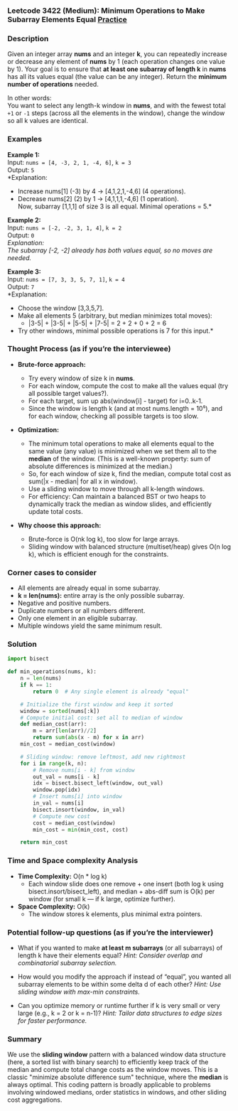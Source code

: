 ### Leetcode 3422 (Medium): Minimum Operations to Make Subarray Elements Equal [Practice](https://leetcode.com/problems/minimum-operations-to-make-subarray-elements-equal)

### Description  
Given an integer array **nums** and an integer **k**, you can repeatedly increase or decrease any element of **nums** by 1 (each operation changes one value by 1). Your goal is to ensure that **at least one subarray of length k** in **nums** has all its values equal (the value can be any integer). Return the **minimum number of operations** needed.

In other words:  
You want to select any length-k window in **nums**, and with the fewest total `+1` or `-1` steps (across all the elements in the window), change the window so all k values are identical.

### Examples  

**Example 1:**  
Input: `nums = [4, -3, 2, 1, -4, 6]`, `k = 3`  
Output: `5`  
*Explanation:  
- Increase nums[1] (-3) by 4 → [4,1,2,1,-4,6] (4 operations).  
- Decrease nums[2] (2) by 1 → [4,1,1,1,-4,6] (1 operation).  
Now, subarray [1,1,1] of size 3 is all equal. Minimal operations = 5.*

**Example 2:**  
Input: `nums = [-2, -2, 3, 1, 4]`, `k = 2`  
Output: `0`  
*Explanation:  
The subarray [-2, -2] already has both values equal, so no moves are needed.*

**Example 3:**  
Input: `nums = [7, 3, 3, 5, 7, 1]`, `k = 4`  
Output: `7`  
*Explanation:  
- Choose the window [3,3,5,7].  
- Make all elements 5 (arbitrary, but median minimizes total moves):  
  - |3-5| + |3-5| + |5-5| + |7-5| = 2 + 2 + 0 + 2 = 6  
- Try other windows, minimal possible operations is 7 for this input.*

### Thought Process (as if you’re the interviewee)  

- **Brute-force approach:**
  - Try every window of size k in **nums**.
  - For each window, compute the cost to make all the values equal (try all possible target values?).
  - For each target, sum up abs(window[i] - target) for i=0..k-1.
  - Since the window is length k (and at most nums.length = 10⁵), and for each window, checking all possible targets is too slow.

- **Optimization:**
  - The minimum total operations to make all elements equal to the same value (any value) is minimized when we set them all to the **median** of the window. (This is a well-known property: sum of absolute differences is minimized at the median.)
  - So, for each window of size k, find the median, compute total cost as sum(|x - median| for all x in window).
  - Use a sliding window to move through all k-length windows.
  - For efficiency: Can maintain a balanced BST or two heaps to dynamically track the median as window slides, and efficiently update total costs.

- **Why choose this approach:**  
  - Brute-force is O(nk log k), too slow for large arrays.  
  - Sliding window with balanced structure (multiset/heap) gives O(n log k), which is efficient enough for the constraints.

### Corner cases to consider  
- All elements are already equal in some subarray.
- **k = len(nums):** entire array is the only possible subarray.
- Negative and positive numbers.
- Duplicate numbers or all numbers different.
- Only one element in an eligible subarray.
- Multiple windows yield the same minimum result.

### Solution

```python
import bisect

def min_operations(nums, k):
    n = len(nums)
    if k == 1:
        return 0  # Any single element is already "equal"

    # Initialize the first window and keep it sorted
    window = sorted(nums[:k])
    # Compute initial cost: set all to median of window
    def median_cost(arr):
        m = arr[len(arr)//2]
        return sum(abs(x - m) for x in arr)
    min_cost = median_cost(window)

    # Sliding window: remove leftmost, add new rightmost
    for i in range(k, n):
        # Remove nums[i - k] from window
        out_val = nums[i - k]
        idx = bisect.bisect_left(window, out_val)
        window.pop(idx)
        # Insert nums[i] into window
        in_val = nums[i]
        bisect.insort(window, in_val)
        # Compute new cost
        cost = median_cost(window)
        min_cost = min(min_cost, cost)

    return min_cost
```

### Time and Space complexity Analysis  

- **Time Complexity:** O(n \* log k)  
  - Each window slide does one remove + one insert (both log k using bisect.insort/bisect_left),
    and median + abs-diff sum is O(k) per window (for small k — if k large, optimize further).
- **Space Complexity:** O(k)  
  - The window stores k elements, plus minimal extra pointers.

### Potential follow-up questions (as if you’re the interviewer)  

- What if you wanted to make **at least m subarrays** (or all subarrays) of length k have their elements equal?
  *Hint: Consider overlap and combinatorial subarray selection.*

- How would you modify the approach if instead of “equal”, you wanted all subarray elements to be within some delta d of each other?
  *Hint: Use sliding window with max-min constraints.*

- Can you optimize memory or runtime further if k is very small or very large (e.g., k = 2 or k = n-1)?
  *Hint: Tailor data structures to edge sizes for faster performance.*

### Summary
We use the **sliding window** pattern with a balanced window data structure (here, a sorted list with binary search) to efficiently keep track of the median and compute total change costs as the window moves. This is a classic "minimize absolute difference sum" technique, where the **median** is always optimal. This coding pattern is broadly applicable to problems involving windowed medians, order statistics in windows, and other sliding cost aggregations.